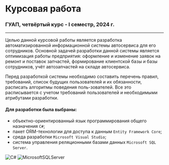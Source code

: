 # Курсовая работа
### ГУАП, четвёртый курс - I семестр, 2024 г.
________________________________________________________________________________________________________________________________________________________________

Целью данной курсовой работы является разработка автоматизированной информационной системы автосервиса для его сотрудников.
Основной задачей разработки данной системы является оптимизация работы предприятия: оформление и изменение заявок на ремонт и поставок запчастей, формирование клиентской базы и базы сотрудников, учёт автозапчастей на складе автосервиса.

Перед разработкой системы необходимо составить перечень правил, требований, список будущих пользователей и их обязанности, расписать алгоритмы поведения поль-зователей. Все это расписывается с учетом требований пользователей и необходимыми атрибутами разработки.
#### Для разработки была выбраны:
-	объектно-ориентированный язык программирования общего назначения `C#`;
-	пакет ORM-технологии для доступа к данным `Entity Framework Core`;
-	среда разработки `Microsoft Visual Studio`;
-	система управления реляционными базами данных `Microsoft SQL Server`.

![C#](https://img.shields.io/badge/c%23-%23239120.svg?style=for-the-badge&logo=csharp&logoColor=white) ![MicrosoftSQLServer](https://img.shields.io/badge/Microsoft%20SQL%20Server-CC2927?style=for-the-badge&logo=microsoft%20sql%20server&logoColor=white)
